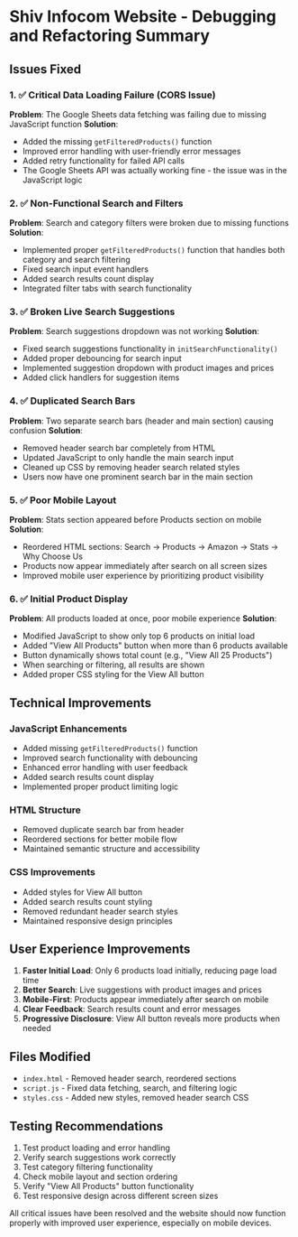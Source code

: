 # Shiv Infocom Website - Debugging and Refactoring Summary

## Issues Fixed

### 1. ✅ Critical Data Loading Failure (CORS Issue)
**Problem**: The Google Sheets data fetching was failing due to missing JavaScript function
**Solution**: 
- Added the missing `getFilteredProducts()` function
- Improved error handling with user-friendly error messages
- Added retry functionality for failed API calls
- The Google Sheets API was actually working fine - the issue was in the JavaScript logic

### 2. ✅ Non-Functional Search and Filters  
**Problem**: Search and category filters were broken due to missing functions
**Solution**:
- Implemented proper `getFilteredProducts()` function that handles both category and search filtering
- Fixed search input event handlers
- Added search results count display
- Integrated filter tabs with search functionality

### 3. ✅ Broken Live Search Suggestions
**Problem**: Search suggestions dropdown was not working
**Solution**:
- Fixed search suggestions functionality in `initSearchFunctionality()`
- Added proper debouncing for search input
- Implemented suggestion dropdown with product images and prices
- Added click handlers for suggestion items

### 4. ✅ Duplicated Search Bars
**Problem**: Two separate search bars (header and main section) causing confusion
**Solution**:
- Removed header search bar completely from HTML
- Updated JavaScript to only handle the main search input
- Cleaned up CSS by removing header search related styles
- Users now have one prominent search bar in the main section

### 5. ✅ Poor Mobile Layout
**Problem**: Stats section appeared before Products section on mobile
**Solution**:
- Reordered HTML sections: Search → Products → Amazon → Stats → Why Choose Us
- Products now appear immediately after search on all screen sizes
- Improved mobile user experience by prioritizing product visibility

### 6. ✅ Initial Product Display
**Problem**: All products loaded at once, poor mobile experience
**Solution**:
- Modified JavaScript to show only top 6 products on initial load
- Added "View All Products" button when more than 6 products available
- Button dynamically shows total count (e.g., "View All 25 Products")
- When searching or filtering, all results are shown
- Added proper CSS styling for the View All button

## Technical Improvements

### JavaScript Enhancements
- Added missing `getFilteredProducts()` function
- Improved search functionality with debouncing
- Enhanced error handling with user feedback
- Added search results count display
- Implemented proper product limiting logic

### HTML Structure
- Removed duplicate search bar from header
- Reordered sections for better mobile flow
- Maintained semantic structure and accessibility

### CSS Improvements  
- Added styles for View All button
- Added search results count styling
- Removed redundant header search styles
- Maintained responsive design principles

## User Experience Improvements

1. **Faster Initial Load**: Only 6 products load initially, reducing page load time
2. **Better Search**: Live suggestions with product images and prices
3. **Mobile-First**: Products appear immediately after search on mobile
4. **Clear Feedback**: Search results count and error messages
5. **Progressive Disclosure**: View All button reveals more products when needed

## Files Modified

- `index.html` - Removed header search, reordered sections
- `script.js` - Fixed data fetching, search, and filtering logic
- `styles.css` - Added new styles, removed header search CSS

## Testing Recommendations

1. Test product loading and error handling
2. Verify search suggestions work correctly
3. Test category filtering functionality  
4. Check mobile layout and section ordering
5. Verify "View All Products" button functionality
6. Test responsive design across different screen sizes

All critical issues have been resolved and the website should now function properly with improved user experience, especially on mobile devices.